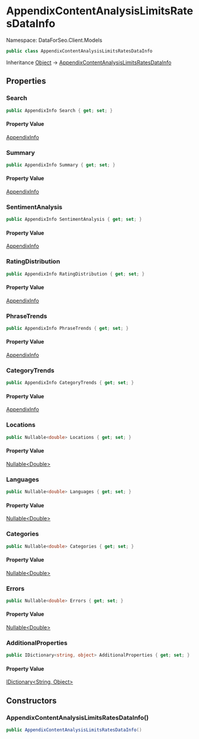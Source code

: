 # AppendixContentAnalysisLimitsRatesDataInfo

Namespace: DataForSeo.Client.Models

```csharp
public class AppendixContentAnalysisLimitsRatesDataInfo
```

Inheritance [Object](https://docs.microsoft.com/en-us/dotnet/api/system.object) → [AppendixContentAnalysisLimitsRatesDataInfo](./dataforseo.client.models.appendixcontentanalysislimitsratesdatainfo.md)

## Properties

### **Search**

```csharp
public AppendixInfo Search { get; set; }
```

#### Property Value

[AppendixInfo](./dataforseo.client.models.appendixinfo.md)<br>

### **Summary**

```csharp
public AppendixInfo Summary { get; set; }
```

#### Property Value

[AppendixInfo](./dataforseo.client.models.appendixinfo.md)<br>

### **SentimentAnalysis**

```csharp
public AppendixInfo SentimentAnalysis { get; set; }
```

#### Property Value

[AppendixInfo](./dataforseo.client.models.appendixinfo.md)<br>

### **RatingDistribution**

```csharp
public AppendixInfo RatingDistribution { get; set; }
```

#### Property Value

[AppendixInfo](./dataforseo.client.models.appendixinfo.md)<br>

### **PhraseTrends**

```csharp
public AppendixInfo PhraseTrends { get; set; }
```

#### Property Value

[AppendixInfo](./dataforseo.client.models.appendixinfo.md)<br>

### **CategoryTrends**

```csharp
public AppendixInfo CategoryTrends { get; set; }
```

#### Property Value

[AppendixInfo](./dataforseo.client.models.appendixinfo.md)<br>

### **Locations**

```csharp
public Nullable<double> Locations { get; set; }
```

#### Property Value

[Nullable&lt;Double&gt;](https://docs.microsoft.com/en-us/dotnet/api/system.nullable-1)<br>

### **Languages**

```csharp
public Nullable<double> Languages { get; set; }
```

#### Property Value

[Nullable&lt;Double&gt;](https://docs.microsoft.com/en-us/dotnet/api/system.nullable-1)<br>

### **Categories**

```csharp
public Nullable<double> Categories { get; set; }
```

#### Property Value

[Nullable&lt;Double&gt;](https://docs.microsoft.com/en-us/dotnet/api/system.nullable-1)<br>

### **Errors**

```csharp
public Nullable<double> Errors { get; set; }
```

#### Property Value

[Nullable&lt;Double&gt;](https://docs.microsoft.com/en-us/dotnet/api/system.nullable-1)<br>

### **AdditionalProperties**

```csharp
public IDictionary<string, object> AdditionalProperties { get; set; }
```

#### Property Value

[IDictionary&lt;String, Object&gt;](https://docs.microsoft.com/en-us/dotnet/api/system.collections.generic.idictionary-2)<br>

## Constructors

### **AppendixContentAnalysisLimitsRatesDataInfo()**

```csharp
public AppendixContentAnalysisLimitsRatesDataInfo()
```
